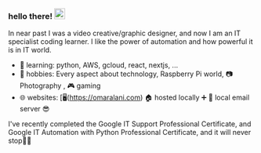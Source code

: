 ### hello there! <img src="https://media.giphy.com/media/hvRJCLFzcasrR4ia7z/giphy.gif" width="22">

In near past I was a video creative/graphic designer, and now I am an IT specialist coding learner.
I like the power of automation and how powerful it is in IT world.

- 🔭 learning: python, AWS, gcloud, react, nextjs, ...
- 🌱 hobbies: Every aspect about technology, Raspberry Pi world, 📷 Photography , 🎮 gaming
- 🌐 websites: [🖥️(https://omaralani.com) 🏠 hosted locally ➕ 📩 local email server 😎

I've recently completed the Google IT Support Professional Certificate, and Google IT Automation with Python Professional Certificate, and it will never stop👨‍💻
